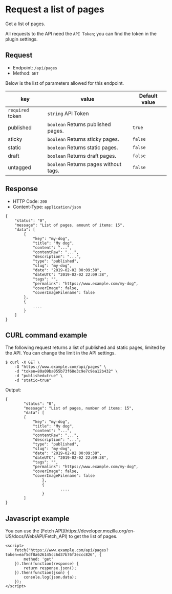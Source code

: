 # Request a list of pages
<!-- position: 2 -->

Get a list of pages.

All requests to the API need the `API Token`; you can find the token in the plugin settings.

<h2 id="request">Request</h2>

- Endpoint: `/api/pages`
- Method: `GET`

Below is the list of parameters allowed for this endpoint.

| key | value | Default value |
|-----|-------|---------------|
| `required` token | `string` API Token | |
| published | `boolean` Returns published pages. | `true` |
| sticky | `boolean` Returns sticky pages. | `false` |
| static | `boolean` Returns static pages. | `false` |
| draft | `boolean` Returns draft pages. | `false` |
| untagged | `boolean` Returns pages without tags. | `false` |

<h2 id="response">Response</h2>

- HTTP Code: `200`
- Content-Type: `application/json`

```
{
	"status": "0",
	"message": "List of pages, amount of items: 15",
	"data": [
		{
			"key": "my-dog",
			"title": "My dog",
			"content": "...",
			"contentRaw": "...",
			"description": "...",
			"type": "published",
			"slug": "my-dog",
			"date": "2019-02-02 00:09:38",
			"dateUTC": "2019-02-02 22:09:38",
			"tags": "",
			"permalink": "https://www.example.com/my-dog",
			"coverImage": false,
			"coverImageFilename": false
		},
		{
			....
		}
	]
}
```

<h2 id="curl-example">CURL command example</h2>
The following request returns a list of published and static pages, limited by the API. You can change the limit in the API settings.

```
$ curl -X GET \
	-G "https://www.example.com/api/pages" \
	-d "token=80a09ba055b73f68e3c9e7c9ea12b432" \
	-d "published=true" \
	-d "static=true"
```

Output:
```
{
        "status": "0",
        "message": "List of pages, number of items: 15",
        "data": [
		{
			"key": "my-dog",
			"title": "My dog",
			"content": "...",
			"contentRaw": "...",
			"description": "...",
			"type": "published",
			"slug": "my-dog",
			"date": "2019-02-02 00:09:38",
			"dateUTC": "2019-02-02 22:09:38",
			"tags": "",
			"permalink": "https://www.example.com/my-dog",
			"coverImage": false,
			"coverImageFilename": false
                },
                {
                        ....
                }
        ]
}
```

<h2 id="javascript-example">Javascript example</h2>
You can use the [Fetch API](https://developer.mozilla.org/en-US/docs/Web/API/Fetch_API) to get the list of pages.

```
<script>
	fetch("https://www.example.com/api/pages?token=eaf5df0a626145cc6d37b76f3eccc826", {
		method: 'get'
	}).then(function(response) {
		return response.json();
	}).then(function(json) {
		console.log(json.data);
	});
</script>
```
